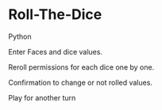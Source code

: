 # Roll-The-Dice
Python

Enter Faces and dice values.

Reroll permissions for each dice one by one. 

Confirmation to change or not rolled values.

Play for another turn 

